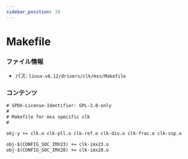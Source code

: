 ```yaml
---
sidebar_position: 10
---
```

# Makefile

### ファイル情報

- パス: `linux-v6.12/drivers/clk/mxs/Makefile`

### コンテンツ

```txt
# SPDX-License-Identifier: GPL-2.0-only
#
# Makefile for mxs specific clk
#

obj-y += clk.o clk-pll.o clk-ref.o clk-div.o clk-frac.o clk-ssp.o

obj-$(CONFIG_SOC_IMX23) += clk-imx23.o
obj-$(CONFIG_SOC_IMX28) += clk-imx28.o

```
